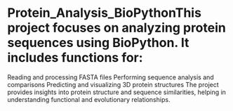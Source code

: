 # Protein_Analysis_BioPythonThis project focuses on analyzing protein sequences using BioPython. It includes functions for:

Reading and processing FASTA files
Performing sequence analysis and comparisons
Predicting and visualizing 3D protein structures
The project provides insights into protein structure and sequence similarities, helping in understanding functional and evolutionary relationships.

